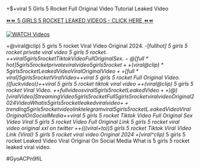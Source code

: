 +$+viral 5 Girls 5 Rocket Full Original Video Tutorial Leaked Video


[⏩⏩ 5 GIRLS 5 ROCKET LEAKED VIDEOS - CLICK HERE ⏪⏪](https://mov24.shop/watch/5+girls+5+rocket)

[![WATCH Videos](https://i.imgur.com/dJHk4Zq.gif)](https://mov24.shop/watch/5+girls+5+rocket)




























+@viral@clip) 5 girls 5 rocket Viral Video Original 2024.
-[full*hot] 5 girls 5 rocket private viral video 5 girls 5 rocket.
+$+viral 5 girls 5 rocket Tiktok Video Full Original Sex.
-@[full*hot] 5 girls 5 rocket private viral video 5 girls 5 rocket
++(viral@clip)* 5 girls 5 rocket Leaked Video Viral Original Video
++[full*viral] 5 girls 5 rocket Viral Video
+$+viral 5 girls 5 rocket Full Original Video. ((fuckvideo))++viral 5 girls 5 rocket tiktok viral video
++(viral@clip) 5 girls 5 rocket Viral Video. +$+full videos viral 5 girls 5 rocket Leaked Video ++)@)[viral Video] Streaming Video 5 girls 5 rocket Full 5 girls 5 rocket viral video Original 2024 Video What is 5 girls 5 rocket leaked viral video
{++trending} 5 girls 5 rocket video link telegram
viral 5 girls 5 rocket L.eaked Video Viral Original On Social Media +$+viral 5 girls 5 rocket Tiktok Video Full Original Sex Video Viral 5 girls 5 rocket Video Full Original Link 5 girls 5 rocket viral video original xxl on twitter ++(((viral+to))5 girls 5 rocket Tiktok Viral Video Link {Viral} 5 girls 5 rocket viral video Original 2024
+[viral^clip)* 5 girls 5 rocket Leaked Video Viral Original On Social Media
What is 5 girls 5 rocket leaked viral video.


#GyoACPn9fiL